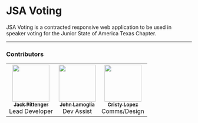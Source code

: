 # JSA Voting
JSA Voting is a contracted responsive web application to be used in speaker voting for the Junior State of America Texas Chapter.

---
### Contributors
<table>
  <tr>
    <td align="center"><a href="https://github.com/realSaddy"><img src="https://avatars1.githubusercontent.com/u/31329139?v=3" width="100px;" alt=""/><br /><sub><b>Jack Pittenger</b></sub></a><br />Lead Developer</td>
    <td align="center"><a href="https://github.com/Jcl303"><img src="https://avatars3.githubusercontent.com/u/61391357?v=4" width="100px;" alt=""/><br /><sub><b>John Lamoglia</b></sub></a><br />Dev Assist</a></td>
    <td align="center"><a href="https://github.com/cristylopez789"><img src="https://avatars3.githubusercontent.com/u/61391420?v=4" width="100px;" alt=""/><br /><sub><b>Cristy Lopez</b></sub></a><br />Comms/Design</td>
  </tr>
</table>
